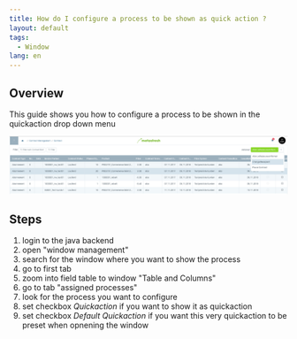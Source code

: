```yaml
---
title: How do I configure a process to be shown as quick action ?
layout: default
tags:  
  - Window
lang: en
---
```


## Overview

This guide shows you how to configure a process to be shown in the quickaction drop down menu

![quickaction](assets/quick_actions-8edb4.png)

## Steps

1. login to the java backend
1. open "window management"
1. search for the window where you want to show the process
1. go to first tab
1. zoom into field table to window "Table and Columns"
1. go to tab "assigned processes"
1. look for the process you want to configure
1. set checkbox *Quickaction* if you want to show it as quickaction
1. set checkbox *Default Quickaction* if you want this very quickaction to be preset when opnening the window
